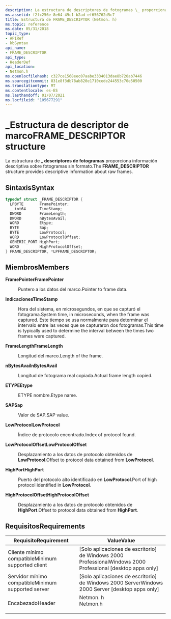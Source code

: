 ```yaml
---
description: La estructura de descriptores de fotogramas \_ proporciona información descriptiva sobre fotogramas sin formato.
ms.assetid: f2fc256e-8e64-49c1-b2ad-ef656762d5c7
title: Estructura de FRAME_DESCRIPTOR (Netmon. h)
ms.topic: reference
ms.date: 05/31/2018
topic_type:
- APIRef
- kbSyntax
api_name:
- FRAME_DESCRIPTOR
api_type:
- HeaderDef
api_location:
- Netmon.h
ms.openlocfilehash: c327ce1568eec07aabe3334013dae8b720ab7446
ms.sourcegitcommit: 831e8f3db78ab820e1710cede244553c70e50500
ms.translationtype: MT
ms.contentlocale: es-ES
ms.lasthandoff: 01/07/2021
ms.locfileid: "105677291"
---
```

# <a name="frame_descriptor-structure"></a><span data-ttu-id="5856a-103">\_Estructura de descriptor de marco</span><span class="sxs-lookup"><span data-stu-id="5856a-103">FRAME\_DESCRIPTOR structure</span></span>

<span data-ttu-id="5856a-104">La estructura de **\_ descriptores de fotogramas** proporciona información descriptiva sobre fotogramas sin formato.</span><span class="sxs-lookup"><span data-stu-id="5856a-104">The **FRAME\_DESCRIPTOR** structure provides descriptive information about raw frames.</span></span>

## <a name="syntax"></a><span data-ttu-id="5856a-105">Sintaxis</span><span class="sxs-lookup"><span data-stu-id="5856a-105">Syntax</span></span>


```C++
typedef struct _FRAME_DESCRIPTOR {
  LPBYTE       FramePointer;
  __int64      TimeStamp;
  DWORD        FrameLength;
  DWORD        nBytesAvail;
  WORD         Etype;
  BYTE         Sap;
  BYTE         LowProtocol;
  WORD         LowProtocolOffset;
  GENERIC_PORT HighPort;
  WORD         HighProtocolOffset;
} FRAME_DESCRIPTOR, *LPFRAME_DESCRIPTOR;
```



## <a name="members"></a><span data-ttu-id="5856a-106">Miembros</span><span class="sxs-lookup"><span data-stu-id="5856a-106">Members</span></span>

<dl> <dt>

<span data-ttu-id="5856a-107">**FramePointer**</span><span class="sxs-lookup"><span data-stu-id="5856a-107">**FramePointer**</span></span>
</dt> <dd>

<span data-ttu-id="5856a-108">Puntero a los datos del marco.</span><span class="sxs-lookup"><span data-stu-id="5856a-108">Pointer to frame data.</span></span>

</dd> <dt>

<span data-ttu-id="5856a-109">**Indicaciones**</span><span class="sxs-lookup"><span data-stu-id="5856a-109">**TimeStamp**</span></span>
</dt> <dd>

<span data-ttu-id="5856a-110">Hora del sistema, en microsegundos, en que se capturó el fotograma.</span><span class="sxs-lookup"><span data-stu-id="5856a-110">System time, in microseconds, when the frame was captured.</span></span> <span data-ttu-id="5856a-111">Este tiempo se usa normalmente para determinar el intervalo entre las veces que se capturaron dos fotogramas.</span><span class="sxs-lookup"><span data-stu-id="5856a-111">This time is typically used to determine the interval between the times two frames were captured.</span></span>

</dd> <dt>

<span data-ttu-id="5856a-112">**FrameLength**</span><span class="sxs-lookup"><span data-stu-id="5856a-112">**FrameLength**</span></span>
</dt> <dd>

<span data-ttu-id="5856a-113">Longitud del marco.</span><span class="sxs-lookup"><span data-stu-id="5856a-113">Length of the frame.</span></span>

</dd> <dt>

<span data-ttu-id="5856a-114">**nBytesAvail**</span><span class="sxs-lookup"><span data-stu-id="5856a-114">**nBytesAvail**</span></span>
</dt> <dd>

<span data-ttu-id="5856a-115">Longitud de fotograma real copiada.</span><span class="sxs-lookup"><span data-stu-id="5856a-115">Actual frame length copied.</span></span>

</dd> <dt>

<span data-ttu-id="5856a-116">**ETYPE**</span><span class="sxs-lookup"><span data-stu-id="5856a-116">**Etype**</span></span>
</dt> <dd>

<span data-ttu-id="5856a-117">ETYPE nombre.</span><span class="sxs-lookup"><span data-stu-id="5856a-117">Etype name.</span></span>

</dd> <dt>

<span data-ttu-id="5856a-118">**SAP**</span><span class="sxs-lookup"><span data-stu-id="5856a-118">**Sap**</span></span>
</dt> <dd>

<span data-ttu-id="5856a-119">Valor de SAP.</span><span class="sxs-lookup"><span data-stu-id="5856a-119">SAP value.</span></span>

</dd> <dt>

<span data-ttu-id="5856a-120">**LowProtocol**</span><span class="sxs-lookup"><span data-stu-id="5856a-120">**LowProtocol**</span></span>
</dt> <dd>

<span data-ttu-id="5856a-121">Índice de protocolo encontrado.</span><span class="sxs-lookup"><span data-stu-id="5856a-121">Index of protocol found.</span></span>

</dd> <dt>

<span data-ttu-id="5856a-122">**LowProtocolOffset**</span><span class="sxs-lookup"><span data-stu-id="5856a-122">**LowProtocolOffset**</span></span>
</dt> <dd>

<span data-ttu-id="5856a-123">Desplazamiento a los datos de protocolo obtenidos de **LowProtocol**.</span><span class="sxs-lookup"><span data-stu-id="5856a-123">Offset to protocol data obtained from **LowProtocol**.</span></span>

</dd> <dt>

<span data-ttu-id="5856a-124">**HighPort**</span><span class="sxs-lookup"><span data-stu-id="5856a-124">**HighPort**</span></span>
</dt> <dd>

<span data-ttu-id="5856a-125">Puerto del protocolo alto identificado en **LowProtocol**.</span><span class="sxs-lookup"><span data-stu-id="5856a-125">Port of high protocol identified in **LowProtocol**.</span></span>

</dd> <dt>

<span data-ttu-id="5856a-126">**HighProtocolOffset**</span><span class="sxs-lookup"><span data-stu-id="5856a-126">**HighProtocolOffset**</span></span>
</dt> <dd>

<span data-ttu-id="5856a-127">Desplazamiento a los datos de protocolo obtenidos de **HighPort**.</span><span class="sxs-lookup"><span data-stu-id="5856a-127">Offset to protocol data obtained from **HighPort**.</span></span>

</dd> </dl>

## <a name="requirements"></a><span data-ttu-id="5856a-128">Requisitos</span><span class="sxs-lookup"><span data-stu-id="5856a-128">Requirements</span></span>



| <span data-ttu-id="5856a-129">Requisito</span><span class="sxs-lookup"><span data-stu-id="5856a-129">Requirement</span></span> | <span data-ttu-id="5856a-130">Value</span><span class="sxs-lookup"><span data-stu-id="5856a-130">Value</span></span> |
|-------------------------------------|-------------------------------------------------------------------------------------|
| <span data-ttu-id="5856a-131">Cliente mínimo compatible</span><span class="sxs-lookup"><span data-stu-id="5856a-131">Minimum supported client</span></span><br/> | <span data-ttu-id="5856a-132">\[Solo aplicaciones de escritorio\] de Windows 2000 Professional</span><span class="sxs-lookup"><span data-stu-id="5856a-132">Windows 2000 Professional \[desktop apps only\]</span></span><br/>                          |
| <span data-ttu-id="5856a-133">Servidor mínimo compatible</span><span class="sxs-lookup"><span data-stu-id="5856a-133">Minimum supported server</span></span><br/> | <span data-ttu-id="5856a-134">\[Solo aplicaciones de escritorio\] de Windows 2000 Server</span><span class="sxs-lookup"><span data-stu-id="5856a-134">Windows 2000 Server \[desktop apps only\]</span></span><br/>                                |
| <span data-ttu-id="5856a-135">Encabezado</span><span class="sxs-lookup"><span data-stu-id="5856a-135">Header</span></span><br/>                   | <dl> <span data-ttu-id="5856a-136"><dt>Netmon. h</dt></span><span class="sxs-lookup"><span data-stu-id="5856a-136"><dt>Netmon.h</dt></span></span> </dl> |



 

 




